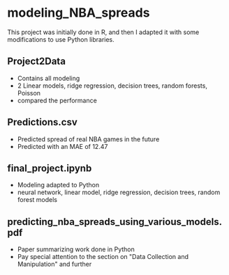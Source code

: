 # modeling_NBA_spreads

This project was initially done in R, and then I adapted it with some modifications to use Python libraries.

## Project2Data 
- Contains all modeling
- 2 Linear models, ridge regression, decision trees, random forests, Poisson
- compared the performance

## Predictions.csv
- Predicted spread of real NBA games in the future
- Predicted with an MAE of 12.47

## final_project.ipynb
- Modeling adapted to Python
- neural network, linear model, ridge regression, decision trees, random forest models

## predicting_nba_spreads_using_various_models.pdf
- Paper summarizing work done in Python
- Pay special attention to the section on "Data Collection and Manipulation" and further

